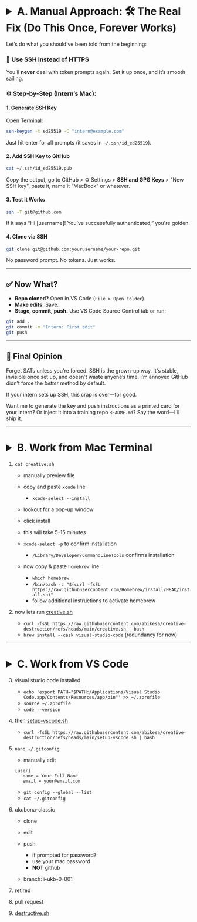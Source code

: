 

# <details><summary>A. Manual Approach: 🛠️ The Real Fix (Do This Once, Forever Works)</summary>

Let’s do what you should’ve been told from the beginning:

### 🔐 Use SSH Instead of HTTPS

You’ll **never** deal with token prompts again. Set it up once, and it’s smooth sailing.

### ⚙️ Step-by-Step (Intern’s Mac):

#### 1. **Generate SSH Key**

Open Terminal:

```bash
ssh-keygen -t ed25519 -C "intern@example.com"
```

Just hit enter for all prompts (it saves in `~/.ssh/id_ed25519`).

#### 2. **Add SSH Key to GitHub**

```bash
cat ~/.ssh/id_ed25519.pub
```

Copy the output, go to GitHub > ⚙ Settings > **SSH and GPG Keys** > "New SSH key", paste it, name it “MacBook” or whatever.

#### 3. **Test it Works**

```bash
ssh -T git@github.com
```

If it says “Hi \[username]! You’ve successfully authenticated,” you're golden.

#### 4. **Clone via SSH**

```bash
git clone git@github.com:yourusername/your-repo.git
```

No password prompt. No tokens. Just works.

---

## ✅ Now What?

* **Repo cloned?** Open in VS Code (`File > Open Folder`).
* **Make edits.** Save.
* **Stage, commit, push.** Use VS Code Source Control tab or run:

```bash
git add .
git commit -m "Intern: First edit"
git push
```

---

## 🤖 Final Opinion

Forget SATs unless you're forced. SSH is the grown-up way. It's stable, invisible once set up, and doesn’t waste anyone’s time. I’m annoyed GitHub didn’t force the *better* method by default.

If your intern sets up SSH, this crap is over—for good.

Want me to generate the key and push instructions as a printed card for your intern? Or inject it into a training repo `README.md`? Say the word—I'll ship it.

</details>

---

# <details><summary>B. Work from Mac Terminal</summary>

1. `cat creative.sh`

   * manually preview file
   * copy and paste `xcode` line

     * `xcode-select --install`
   * lookout for a pop-up window
   * click install
   * this will take 5-15 minutes
   * `xcode-select -p` to confirm installation

     * `/Library/Developer/CommandLineTools` confirms installation
   * now copy & paste `homebrew` line

     * `which homebrew`
     * `/bin/bash -c "$(curl -fsSL https://raw.githubusercontent.com/Homebrew/install/HEAD/install.sh)"`
     * follow additional instructions to activate homebrew
2. now lets run [creative.sh](https://raw.githubusercontent.com/abikesa/creative-destruction/refs/heads/main/creative.sh)

   * `curl -fsSL https://raw.githubusercontent.com/abikesa/creative-destruction/refs/heads/main/creative.sh | bash`
   * `brew install --cask visual-studio-code` (redundancy for now)

</details>

---

# <details><summary>C. Work from VS Code</summary>

3. visual studio code installed

   * `echo 'export PATH="$PATH:/Applications/Visual Studio Code.app/Contents/Resources/app/bin"' >> ~/.zprofile`
   * `source ~/.zprofile`
   * `code --version`

4. then [setup-vscode.sh](https://raw.githubusercontent.com/abikesa/creative-destruction/refs/heads/main/setup-vscode.sh)

   * `curl -fsSL https://raw.githubusercontent.com/abikesa/creative-destruction/refs/heads/main/setup-vscode.sh | bash`

5. `nano ~/.gitconfig`

   * manually edit

   ```
   [user]
      name = Your Full Name
      email = your@email.com
   ```

   * `git config --global --list`
   * `cat ~/.gitconfig`

6. ukubona-classic

   * clone
   * edit
   * push

     * if prompted for password?
     * use your mac password
     * **NOT** github
   * branch: i-ukb-0-001

7. [retired](https://ukubona-llc.github.io/vscode/)

8. pull request

9. [destructive.sh](https://raw.githubusercontent.com/abikesa/creative-destruction/refs/heads/main/destructive.sh)

</details>

